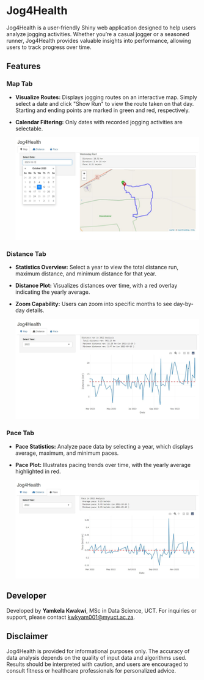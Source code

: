 # Jog4Health

Jog4Health is a user-friendly Shiny web application designed to help users analyze jogging activities. 
Whether you’re a casual jogger or a seasoned runner, Jog4Health provides valuable insights into performance, 
allowing users to track progress over time.

## Features

### Map Tab
- **Visualize Routes:** Displays jogging routes on an interactive map. Simply select a date and click "Show Run" 
  to view the route taken on that day. Starting and ending points are marked in green and red, respectively.
- **Calendar Filtering:** Only dates with recorded jogging activities are selectable.

  ![Map Tab](imgs/map.JPG)

### Distance Tab
- **Statistics Overview:** Select a year to view the total distance run, maximum distance, and minimum distance 
  for that year.
- **Distance Plot:** Visualizes distances over time, with a red overlay indicating the yearly average.
- **Zoom Capability:** Users can zoom into specific months to see day-by-day details.

  ![Distance Tab](imgs/distance.JPG)

### Pace Tab
- **Pace Statistics:** Analyze pace data by selecting a year, which displays average, maximum, and minimum paces.
- **Pace Plot:** Illustrates pacing trends over time, with the yearly average highlighted in red.

  ![Pace Tab](imgs/pace.JPG)

## Developer
Developed by **Yamkela Kwakwi**, MSc in Data Science, UCT. For inquiries or support, please contact [kwkyam001@myuct.ac.za](mailto:kwkyam001@myuct.ac.za).

## Disclaimer
Jog4Health is provided for informational purposes only. The accuracy of data analysis depends on the quality of input 
data and algorithms used. Results should be interpreted with caution, and users are encouraged to consult fitness or 
healthcare professionals for personalized advice.
